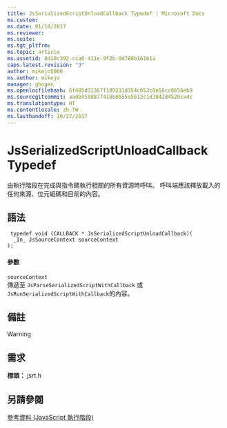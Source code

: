 ```yaml
---
title: JsSerializedScriptUnloadCallback Typedef | Microsoft Docs
ms.custom: 
ms.date: 01/18/2017
ms.reviewer: 
ms.suite: 
ms.tgt_pltfrm: 
ms.topic: article
ms.assetid: 8d18c392-cca0-411e-9f2b-0d788b16161a
caps.latest.revision: "3"
author: mikejo5000
ms.author: mikejo
manager: ghogen
ms.openlocfilehash: 6f485d31367f189231d354c653c8e58cc8656eb9
ms.sourcegitcommit: aadb9588877418b8b55a5612c1d3842d4520ca4c
ms.translationtype: HT
ms.contentlocale: zh-TW
ms.lasthandoff: 10/27/2017
---
```

# <a name="jsserializedscriptunloadcallback-typedef"></a>JsSerializedScriptUnloadCallback Typedef
由執行階段在完成與指令碼執行相關的所有資源時呼叫。     呼叫端應該釋放載入的任何來源、位元組碼和目前的內容。  
  
## <a name="syntax"></a>語法  
  
```  
 typedef void (CALLBACK * JsSerializedScriptUnloadCallback)(  
  _In_ JsSourceContext sourceContext  
);  
```  
  
#### <a name="parameters"></a>參數  
 `sourceContext`  
 傳遞至 `JsParseSerializedScriptWithCallback` 或 `JsRunSerializedScriptWithCallback`的內容。  
  
## <a name="remarks"></a>備註  
  
> [!WARNING]
## <a name="requirements"></a>需求  
 **標頭：** jsrt.h  
  
## <a name="see-also"></a>另請參閱  
 [參考資料 (JavaScript 執行階段)](../chakra-hosting/reference-javascript-runtime.md)